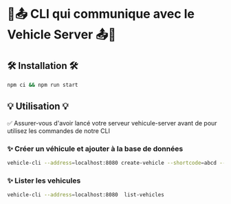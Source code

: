 # 🚗📤 CLI qui communique avec le Vehicle Server 📤🚗

## 🛠️ Installation 🛠️

```bash
npm ci && npm run start
```

## 💡 Utilisation 💡

✅ Assurer-vous d'avoir lancé votre serveur vehicule-server avant de pour utilisez les commandes de notre CLI

### ✨ Créer un véhicule et ajouter à la base de données

```bash
vehicle-cli --address=localhost:8080 create-vehicle --shortcode=abcd --battery=12 --longitude=20.0 --latitude=30.0
```

### ✨ Lister les vehicules

```bash
vehicle-cli --address=localhost:8080  list-vehicles
```